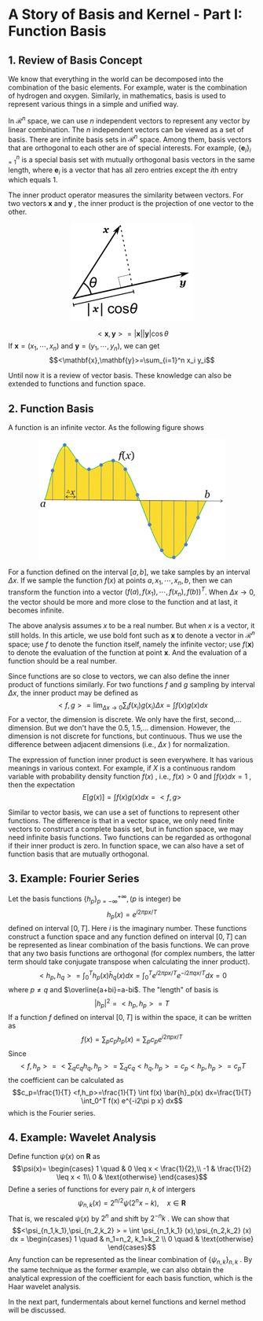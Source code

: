 # A Story of Basis and Kernel - Part I: Function Basis
## 1. Review of Basis Concept

We know that everything in the world can be decomposed into the combination of the basic elements. For example, water is the combination of hydrogen and oxygen. Similarly, in mathematics, basis is used to represent various things in a simple and unified way.

In $\mathcal{R}^n$ space, we can use $n$ independent vectors to represent any vector by linear combination. The $n$ independent vectors can be viewed as a set of basis. There are infinite basis sets in $\mathcal{R}^n$ space. Among them, basis vectors that are orthogonal to each other are of special interests. For example, $\{\mathbf{e}_i\}_{i=1}^n$ is a special basis set with mutually orthogonal basis vectors in the same length, where $\mathbf{e}_i$ is a vector that has all zero entries except the $i$th entry which equals 1.

The inner product operator measures the similarity between vectors. For two vectors $\mathbf{x}$ and $\mathbf{y}$ , the inner product is the projection of one vector to the other.

<center>
<a href="./1000px-Dot_Product.png"><img src="./1000px-Dot_Product.png" alt="" width="250" height="200"></a>
</center>

$$<\mathbf{x},\mathbf{y}>=|\mathbf{x}||\mathbf{y}|\cos\theta$$
If $\mathbf{x}=(x_1,\cdots,x_n)$ and $\mathbf{y}=(y_1, \cdots, y_n)$, we can get 
$$<\mathbf{x},\mathbf{y}>=\sum_{i=1}^n x_i y_i$$

Until now it is a review of vector basis. These knowledge can also be extended to functions and function space.

## 2. Function Basis

A function is an infinite vector. As the following figure shows

<center>
<a href="./Signal_Sampling.png"><img src="./Signal_Sampling.png" alt="source: http://en.wikipedia.org/wiki/Sampling_(signal_processing)" width="379" height="246"></a>
</center>

For a function defined on the interval $[a,b]$, we take samples by an interval $\Delta x$. If we sample the function $f(x)$ at points $a, x_1,\cdots,x_n,b$, then we can transform the function into a vector $(f(a),f(x_1),\cdots,f(x_n),f(b))^T$. When $\Delta x\rightarrow 0$, the vector should be more and more close to the function and at last, it becomes infinite.

The above analysis assumes $x$ to be a real number. But when $x$ is a vector, it still holds. In this article, we use bold font such as $\mathbf{x}$ to denote a vector in $\mathcal{R}^n$ space; use $f$ to denote the function itself, namely the infinite vector; use $f(\mathbf{x})$ to denote the evaluation of the function at point $\mathbf{x}$. And the evaluation of a function should be a real number.

Since functions are so close to vectors, we can also define the inner product of functions similarly. For two functions $f$ and $g$ sampling by interval $\Delta x$, the inner product may be defined as 
$$<f,g>=\lim_{\Delta x\rightarrow 0}\sum_{i} f(x_i) g(x_i)\Delta x=\int f(x)g(x)dx$$
For a vector, the dimension is discrete. We only have the first, second,… dimension. But we don't have the 0.5, 1.5,… dimension. However, the dimension is not discrete for functions, but continuous. Thus we use the difference between adjacent dimensions (i.e., $\Delta x$ ) for normalization.

The expression of function inner product is seen everywhere. It has various meanings in various context. For example, if $X$ is a continuous random variable with probability density function $f(x)$ , i.e., $f(x)>0$ and $\int f(x) dx = 1$ , then the expectation 
$$E[g(x)]=\int f(x) g(x) dx=<f,g>$$

Similar to vector basis, we can use a set of functions to represent other functions. The difference is that in a vector space, we only need finite vectors to construct a complete basis set, but in function space, we may need infinite basis functions. Two functions can be regarded as orthogonal if their inner product is zero. In function space, we can also have a set of function basis that are mutually orthogonal.

## 3. Example: Fourier Series

Let the basis functions $\{h_p\}_{p=-\infty}^{+\infty}, (p$ is integer) be 
$$h_p(x)=e^{i2\pi p x/T}$$
defined on interval $[0, T]$. Here $i$ is the imaginary number. These functions construct a function space and any function defined on interval $[0, T]$ can be represented as linear combination of the basis functions. We can prove that any two basis functions are orthogonal (for complex numbers, the latter term should take conjugate transpose when calculating the inner product). 
$$<h_p, h_q>=\int_0^T h_p (x) \bar{h}_q(x) dx=\int_0^T e^{i2\pi p x/T} e^{-i2\pi q x/T} dx=0$$
where $p \neq q$ and $\overline{a+bi}=a-bi$. The "length" of basis is 
$$|h_p|^2=<h_p,h_p>=T$$
If a function $f$ defined on interval $[0,T]$ is within the space, it can be written as 
$$f(x)=\sum_p c_p h_p(x)=\sum_p c_p e^{i2\pi px/T}$$
Since 
$$<f,h_p>=<\sum_q c_q h_q,h_p>=\sum_q c_q < h_q,h_p>=c_p < h_p,h_p>=c_p T$$
the coefficient can be calculated as 
$$c_p=\frac{1}{T} <f,h_p>=\frac{1}{T} \int f(x) \bar{h}_p(x) dx=\frac{1}{T} \int_0^T f(x) e^{-i2\pi p x} dx$$
which is the Fourier series.

## 4. Example: Wavelet Analysis

Define function $\psi(x)$ on $\mathbf{R}$ as 
$$\psi(x)= \begin{cases} 1 \quad & 0 \leq x < \frac{1}{2},\\ -1 & \frac{1}{2} \leq x < 1\\ 0 & \text{otherwise} \end{cases}$$
Define a series of functions for every pair $n,k$ of intergers $$\psi_{n,k}(x) = 2^{n / 2} \psi(2^n x-k), \quad x \in \mathbf{R}$$ That is, we rescaled $\psi(x)$ by $2^n$ and shift by $2^{-n} k$ . We can show that 
$$<\psi_{n_1,k_1},\psi_{n_2,k_2} > = \int \psi_{n_1,k_1} (x),\psi_{n_2,k_2} (x) dx = \begin{cases} 1 \quad & n_1=n_2, k_1=k_2 \\ 0 \quad & \text{otherwise} \end{cases}$$
Any function can be represented as the linear combination of $\{ \psi_{n,k} \}_{n,k}$ . By the same technique as the former example, we can also obtain the analytical expression of the coefficient for each basis function, which is the Haar wavelet analysis.

In the next part, fundermentals about kernel functions and kernel method will be discussed.